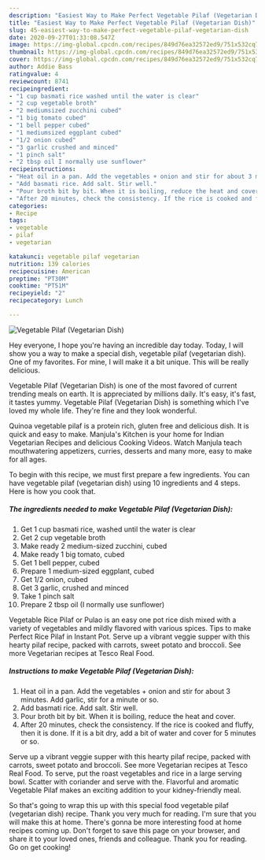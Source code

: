 ```yaml
---
description: "Easiest Way to Make Perfect Vegetable Pilaf (Vegetarian Dish)"
title: "Easiest Way to Make Perfect Vegetable Pilaf (Vegetarian Dish)"
slug: 45-easiest-way-to-make-perfect-vegetable-pilaf-vegetarian-dish
date: 2020-09-27T01:33:08.547Z
image: https://img-global.cpcdn.com/recipes/849d76ea32572ed9/751x532cq70/vegetable-pilaf-vegetarian-dish-recipe-main-photo.jpg
thumbnail: https://img-global.cpcdn.com/recipes/849d76ea32572ed9/751x532cq70/vegetable-pilaf-vegetarian-dish-recipe-main-photo.jpg
cover: https://img-global.cpcdn.com/recipes/849d76ea32572ed9/751x532cq70/vegetable-pilaf-vegetarian-dish-recipe-main-photo.jpg
author: Addie Bass
ratingvalue: 4
reviewcount: 8741
recipeingredient:
- "1 cup basmati rice washed until the water is clear"
- "2 cup vegetable broth"
- "2 mediumsized zucchini cubed"
- "1 big tomato cubed"
- "1 bell pepper cubed"
- "1 mediumsized eggplant cubed"
- "1/2 onion cubed"
- "3 garlic crushed and minced"
- "1 pinch salt"
- "2 tbsp oil I normally use sunflower"
recipeinstructions:
- "Heat oil in a pan. Add the vegetables + onion and stir for about 3 minutes. Add garlic, stir for a minute or so."
- "Add basmati rice. Add salt. Stir well."
- "Pour broth bit by bit. When it is boiling, reduce the heat and cover."
- "After 20 minutes, check the consistency. If the rice is cooked and fluffy, then it is done. If it is a bit dry, add a bit of water and cover for 5 minutes or so."
categories:
- Recipe
tags:
- vegetable
- pilaf
- vegetarian

katakunci: vegetable pilaf vegetarian 
nutrition: 139 calories
recipecuisine: American
preptime: "PT30M"
cooktime: "PT51M"
recipeyield: "2"
recipecategory: Lunch

---
```



![Vegetable Pilaf (Vegetarian Dish)](https://img-global.cpcdn.com/recipes/849d76ea32572ed9/751x532cq70/vegetable-pilaf-vegetarian-dish-recipe-main-photo.jpg)

Hey everyone, I hope you're having an incredible day today. Today, I will show you a way to make a special dish, vegetable pilaf (vegetarian dish). One of my favorites. For mine, I will make it a bit unique. This will be really delicious.

Vegetable Pilaf (Vegetarian Dish) is one of the most favored of current trending meals on earth. It is appreciated by millions daily. It's easy, it's fast, it tastes yummy. Vegetable Pilaf (Vegetarian Dish) is something which I've loved my whole life. They're fine and they look wonderful.

Quinoa vegetable pilaf is a protein rich, gluten free and delicious dish. It is quick and easy to make. Manjula&#39;s Kitchen is your home for Indian Vegetarian Recipes and delicious Cooking Videos. Watch Manjula teach mouthwatering appetizers, curries, desserts and many more, easy to make for all ages.


To begin with this recipe, we must first prepare a few ingredients. You can have vegetable pilaf (vegetarian dish) using 10 ingredients and 4 steps. Here is how you cook that.

<!--inarticleads1-->

##### The ingredients needed to make Vegetable Pilaf (Vegetarian Dish):

1. Get 1 cup basmati rice, washed until the water is clear
1. Get 2 cup vegetable broth
1. Make ready 2 medium-sized zucchini, cubed
1. Make ready 1 big tomato, cubed
1. Get 1 bell pepper, cubed
1. Prepare 1 medium-sized eggplant, cubed
1. Get 1/2 onion, cubed
1. Get 3 garlic, crushed and minced
1. Take 1 pinch salt
1. Prepare 2 tbsp oil (I normally use sunflower)


Vegetable Rice Pilaf or Pulao is an easy one pot rice dish mixed with a variety of vegetables and mildly flavored with various spices. Tips to make Perfect Rice Pilaf in Instant Pot. Serve up a vibrant veggie supper with this hearty pilaf recipe, packed with carrots, sweet potato and broccoli. See more Vegetarian recipes at Tesco Real Food. 

<!--inarticleads2-->

##### Instructions to make Vegetable Pilaf (Vegetarian Dish):

1. Heat oil in a pan. Add the vegetables + onion and stir for about 3 minutes. Add garlic, stir for a minute or so.
1. Add basmati rice. Add salt. Stir well.
1. Pour broth bit by bit. When it is boiling, reduce the heat and cover.
1. After 20 minutes, check the consistency. If the rice is cooked and fluffy, then it is done. If it is a bit dry, add a bit of water and cover for 5 minutes or so.


Serve up a vibrant veggie supper with this hearty pilaf recipe, packed with carrots, sweet potato and broccoli. See more Vegetarian recipes at Tesco Real Food. To serve, put the roast vegetables and rice in a large serving bowl. Scatter with coriander and serve with the. Flavorful and aromatic Vegetable Pilaf makes an exciting addition to your kidney-friendly meal. 

So that's going to wrap this up with this special food vegetable pilaf (vegetarian dish) recipe. Thank you very much for reading. I'm sure that you will make this at home. There's gonna be more interesting food at home recipes coming up. Don't forget to save this page on your browser, and share it to your loved ones, friends and colleague. Thank you for reading. Go on get cooking!
